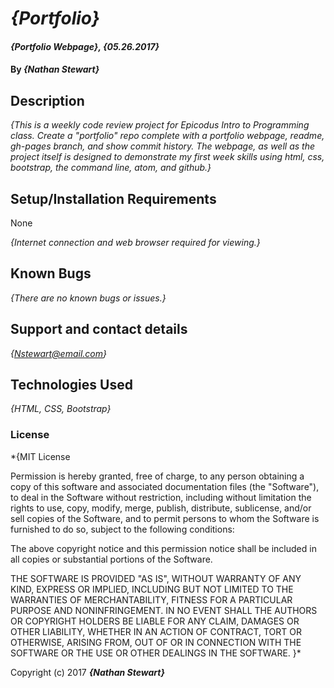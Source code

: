 # _{Portfolio}_

#### _{Portfolio Webpage}, {05.26.2017}_

#### By _**{Nathan Stewart}**_

## Description

_{This is a weekly code review project for Epicodus Intro to Programming class. Create a "portfolio" repo complete with a portfolio webpage, readme, gh-pages branch, and show commit history. The webpage, as well as the project itself is designed to demonstrate my first week skills using html, css, bootstrap, the command line, atom, and github.}_

## Setup/Installation Requirements

None

_{Internet connection and web browser required for viewing.}_

## Known Bugs

_{There are no known bugs or issues.}_

## Support and contact details

_{Nstewart@email.com}_

## Technologies Used

_{HTML, CSS, Bootstrap}_

### License

*{MIT License

Permission is hereby granted, free of charge, to any person obtaining a copy
of this software and associated documentation files (the "Software"), to deal
in the Software without restriction, including without limitation the rights
to use, copy, modify, merge, publish, distribute, sublicense, and/or sell
copies of the Software, and to permit persons to whom the Software is
furnished to do so, subject to the following conditions:

The above copyright notice and this permission notice shall be included in all
copies or substantial portions of the Software.

THE SOFTWARE IS PROVIDED "AS IS", WITHOUT WARRANTY OF ANY KIND, EXPRESS OR
IMPLIED, INCLUDING BUT NOT LIMITED TO THE WARRANTIES OF MERCHANTABILITY,
FITNESS FOR A PARTICULAR PURPOSE AND NONINFRINGEMENT. IN NO EVENT SHALL THE
AUTHORS OR COPYRIGHT HOLDERS BE LIABLE FOR ANY CLAIM, DAMAGES OR OTHER
LIABILITY, WHETHER IN AN ACTION OF CONTRACT, TORT OR OTHERWISE, ARISING FROM,
OUT OF OR IN CONNECTION WITH THE SOFTWARE OR THE USE OR OTHER DEALINGS IN THE
SOFTWARE.
}*

Copyright (c) 2017 **_{Nathan Stewart}_**

